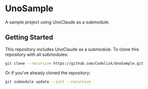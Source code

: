 # UnoSample

A sample project using UnoClaude as a submodule.

## Getting Started

This repository includes UnoClaude as a submodule. To clone this repository with all submodules:

```bash
git clone --recursive https://github.com/Codelisk/UnoSample.git
```

Or if you've already cloned the repository:

```bash
git submodule update --init --recursive
```